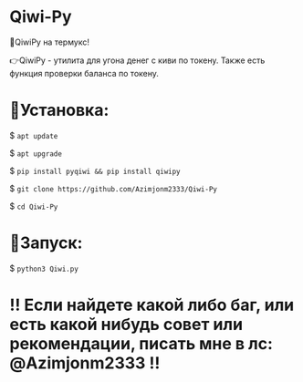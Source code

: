 # Qiwi-Py
🥝QiwiPy на термукс!

👉QiwiPy - утилита для угона денег с киви по токену. Также есть функция проверки баланса по токену.

# 📍Установка:

$ `apt update`

$ `apt upgrade`

$ `pip install pyqiwi && pip install qiwipy`

$ `git clone https://github.com/Azimjonm2333/Qiwi-Py`

$ `cd Qiwi-Py`

# 📍Запуск:

$ `python3 Qiwi.py`

# ‼️ Если найдете какой либо баг, или есть какой нибудь совет или рекомендации, писать мне в лс: @Azimjonm2333 ‼️
